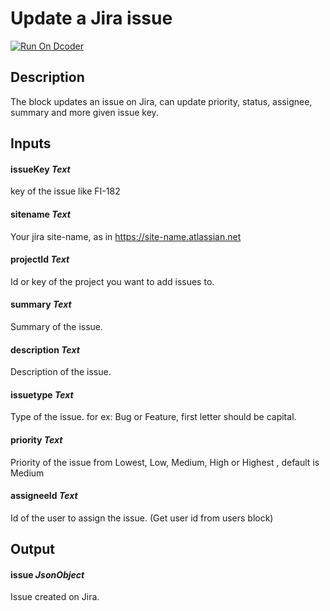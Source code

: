 # Update a Jira issue

[![Run On Dcoder](https://static-content.dcoder.tech/dcoder-assets/run-on-dcoder.svg)](https://code.dcoder.tech/feed/block/60eee7cbbed5970e2733758a)

## Description

The block updates an issue on Jira, can update priority, status, assignee, summary and more given issue key.

## Inputs

#### **issueKey** _Text_

key of the issue like FI-182

#### **sitename** _Text_

Your jira site-name, as in https://site-name.atlassian.net

#### **projectId** _Text_

Id or key of the project you want to add issues to.

#### **summary** _Text_

Summary of the issue.

#### **description** _Text_

Description of the issue.

#### **issuetype** _Text_

Type of the issue. for ex: Bug or Feature, first letter should be capital.

#### **priority** _Text_

Priority of the issue from Lowest, Low, Medium, High or Highest , default is Medium

#### **assigneeId** _Text_

Id of the user to assign the issue. (Get user id from users block)

## Output

#### **issue** _JsonObject_

Issue created on Jira.
